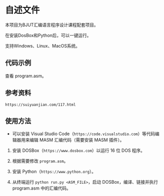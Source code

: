 # 自述文件

本项目为BJUT汇编语言程序设计课程配套项目。

在安装DosBox和Python后，可以一键运行。

支持Windows、Linux、MacOS系统。

## 代码示例

查看 program.asm。

## 参考资料

`https://suiyuanjian.com/117.html`

## 使用方法

* 可以安装 Visual Studio Code（`https://code.visualstudio.com`）等代码编辑器用来编辑 MASM 汇编代码（需要安装 MASM 插件）。

1. 安装 DOSBox（`https://www.dosbox.com`）以运行 16 位 DOS 程序。

2. 根据需要修改 `program.asm`。

3. 安装 Python（`https://www.python.org`）。

4. 从终端运行 `python run.py <ASM_FILE>`，启动 DOSBox，编译、链接并执行 program.asm 中的汇编代码。